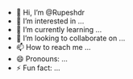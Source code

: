 - 👋 Hi, I’m @Rupeshdr
- 👀 I’m interested in ...
- 🌱 I’m currently learning ...
- 💞️ I’m looking to collaborate on ...
- 📫 How to reach me ...
- 😄 Pronouns: ...
- ⚡ Fun fact: ...

<!---
Rupeshdr/Rupeshdr is a ✨ special ✨ repository because its `README.md` (this file) appears on your GitHub profile.
You can click the Preview link to take a look at your changes.
--->
